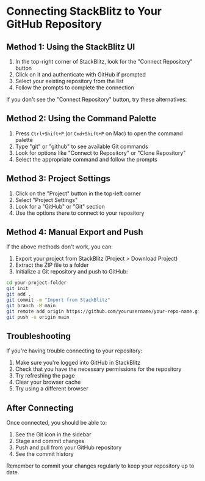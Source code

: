 # Connecting StackBlitz to Your GitHub Repository

## Method 1: Using the StackBlitz UI

1. In the top-right corner of StackBlitz, look for the "Connect Repository" button
2. Click on it and authenticate with GitHub if prompted
3. Select your existing repository from the list
4. Follow the prompts to complete the connection

If you don't see the "Connect Repository" button, try these alternatives:

## Method 2: Using the Command Palette

1. Press `Ctrl+Shift+P` (or `Cmd+Shift+P` on Mac) to open the command palette
2. Type "git" or "github" to see available Git commands
3. Look for options like "Connect to Repository" or "Clone Repository"
4. Select the appropriate command and follow the prompts

## Method 3: Project Settings

1. Click on the "Project" button in the top-left corner
2. Select "Project Settings"
3. Look for a "GitHub" or "Git" section
4. Use the options there to connect to your repository

## Method 4: Manual Export and Push

If the above methods don't work, you can:

1. Export your project from StackBlitz (Project > Download Project)
2. Extract the ZIP file to a folder
3. Initialize a Git repository and push to GitHub:

```bash
cd your-project-folder
git init
git add .
git commit -m "Import from StackBlitz"
git branch -M main
git remote add origin https://github.com/yourusername/your-repo-name.git
git push -u origin main
```

## Troubleshooting

If you're having trouble connecting to your repository:

1. Make sure you're logged into GitHub in StackBlitz
2. Check that you have the necessary permissions for the repository
3. Try refreshing the page
4. Clear your browser cache
5. Try using a different browser

## After Connecting

Once connected, you should be able to:

1. See the Git icon in the sidebar
2. Stage and commit changes
3. Push and pull from your GitHub repository
4. See the commit history

Remember to commit your changes regularly to keep your repository up to date.